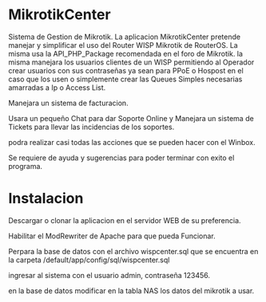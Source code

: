 # MikrotikCenter

Sistema de Gestion de Mikrotik.
La aplicacion MikrotikCenter pretende manejar y simplificar el uso del Router WISP Mikrotik de RouterOS.
La misma usa la API_PHP_Package recomendada en el foro de Mikrotik. la misma manejara los usuarios clientes de un WISP permitiendo al Operador crear usuarios con sus contraseñas ya sean para PPoE o Hospost en el caso que los usen o simplemente crear las Queues Simples necesarias amarradas a Ip o Access List.

Manejara un sistema de facturacion.

Usara un pequeño Chat para dar Soporte Online y Manejara un sistema de Tickets para llevar las incidencias de los soportes.

podra realizar casi todas las acciones que se pueden hacer con el Winbox.

Se requiere de ayuda y sugerencias para poder terminar con exito el programa.

# Instalacion

Descargar o clonar la aplicacion en el servidor WEB de su preferencia.

Habilitar el ModRewriter de Apache para que pueda Funcionar.

Perpara la base de datos con el archivo wispcenter.sql que se encuentra en la carpeta /default/app/config/sql/wispcenter.sql

ingresar al sistema con el usuario admin, contraseña 123456.

en la base de datos modificar en la tabla NAS los datos del mikrotik a usar.
